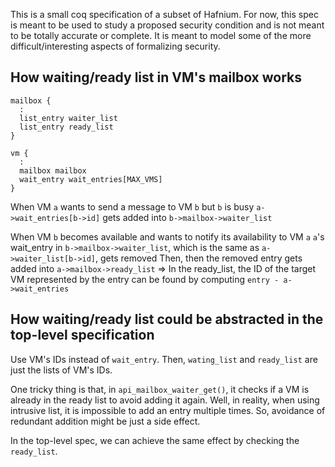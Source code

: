 This is a small coq specification of a subset of Hafnium. For now, this spec is 
meant to be used to study a proposed security condition and is not meant to be 
totally accurate or complete. It is meant to model some of the more 
difficult/interesting aspects of formalizing security.

## How waiting/ready list in VM's mailbox works

~~~
mailbox {
  :
  list_entry waiter_list
  list_entry ready_list
}

vm {
  :
  mailbox mailbox
  wait_entry wait_entries[MAX_VMS]
}
~~~

When VM `a` wants to send a message to VM `b` but `b` is busy
  `a->wait_entries[b->id]` gets added into `b->mailbox->waiter_list`
  
When VM `b` becomes available and wants to notify its availability to VM `a`
  `a`'s wait_entry in `b->mailbox->waiter_list`, which is the same as `a->waiter_list[b->id]`, gets removed
  Then, then the removed entry gets added into `a->mailbox->ready_list`
     => In the ready_list, the ID of the target VM represented by the entry can be
        found by computing `entry - a->wait_entries`

## How waiting/ready list could be abstracted in the top-level specification

Use VM's IDs instead of `wait_entry`. Then, `wating_list` and `ready_list` are just the lists of VM's IDs. 

One tricky thing is that, in `api_mailbox_waiter_get()`, it checks if a VM is already in the ready list to avoid adding it again. Well, in reality, when using intrusive list, it is impossible to add an entry multiple times. So, avoidance of redundant addition might be just a side effect.

In the top-level spec, we can achieve the same effect by checking the `ready_list`.
